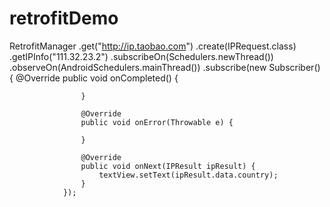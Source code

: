 # retrofitDemo

  RetrofitManager
                .get("http://ip.taobao.com")
                .create(IPRequest.class)
                .getIPInfo("111.32.23.2")
                .subscribeOn(Schedulers.newThread())
                .observeOn(AndroidSchedulers.mainThread())
                .subscribe(new Subscriber<IPResult>() {
                    @Override
                    public void onCompleted() {

                    }

                    @Override
                    public void onError(Throwable e) {

                    }

                    @Override
                    public void onNext(IPResult ipResult) {
                        textView.setText(ipResult.data.country);
                    }
                });
